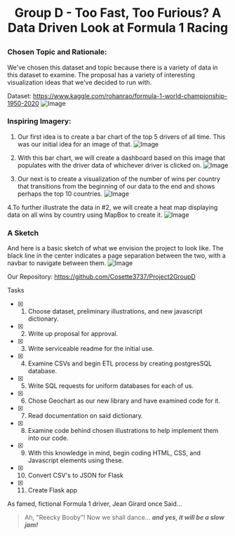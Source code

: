 # <p align ="center">Group D - Too Fast, Too Furious? A Data Driven Look at Formula 1 Racing </p>

### Chosen Topic and Rationale: 
We've chosen this dataset and topic because there is a variety of data in this dataset to examine. The proposal has a variety of interesting visualization ideas that we've decided to run with.

Dataset: https://www.kaggle.com/rohanrao/formula-1-world-championship-1950-2020
![Image](https://raw.githubusercontent.com/Cosette3737/Project2GroupD/main/CSV%20Metadata.PNG)

### Inspiring Imagery:
1. Our first idea is to create a bar chart of the top 5 drivers of all time. This was our initial idea for an image of that.
![Image](https://raw.githubusercontent.com/Cosette3737/Project2GroupD/Proposal/Driver%20Win%20Bar%20chart.PNG)

2. With this bar chart, we will create a dashboard based on this image that populates with the driver data of whichever driver is clicked on.
![Image](https://raw.githubusercontent.com/Cosette3737/Project2GroupD/Proposal/Dashboard.PNG)

3. Our next is to create a visualization of the number of wins per country that transitions from the beginning of our data to the end and shows perhaps the top 10 countries.
![Image](https://raw.githubusercontent.com/Cosette3737/Project2GroupD/Proposal/Over%20time%20Bar%20chart.PNG)

4.To further illustrate the data in #2, we will create a heat map displaying data on all wins by country using MapBox to create it.
![Image](https://raw.githubusercontent.com/Cosette3737/Project2GroupD/Proposal/Heat%20map%20Example.png)


### A Sketch
And here is a basic sketch of what we envision the project to look like. The black line in the center indicates a page separation between the two, with a navbar to navigate between them.
![Image](https://raw.githubusercontent.com/Cosette3737/Project2GroupD/main/Drawing.jpeg)


Our Repository: https://github.com/Cosette3737/Project2GroupD








Tasks

- [x] 1. Choose dataset, preliminary illustrations, and new javascript dictionary.
- [x] 2. Write up proposal for approval.
- [x] 3. Write serviceable readme for the initial use.
- [x] 4. Examine CSVs and begin ETL process by creating postgresSQL database.
- [x] 5. Write SQL requests for uniform databases for each of us.
- [x] 6. Chose Geochart as our new library and have examined code for it.
- [x] 7. Read documentation on said dictionary.
- [x] 8. Examine code behind chosen illustrations to help implement them into our code.
- [x] 9. With this knowledge in mind, begin coding HTML, CSS, and Javascript elements using these.
- [x] 10. Convert CSV's to JSON for Flask
- [x] 11. Create Flask app

As famed, fictional Formula 1 driver, Jean Girard once Said...

>Ah, "Reecky Booby"! Now we shall dance...
>***and yes, it will be a slow jam!***
